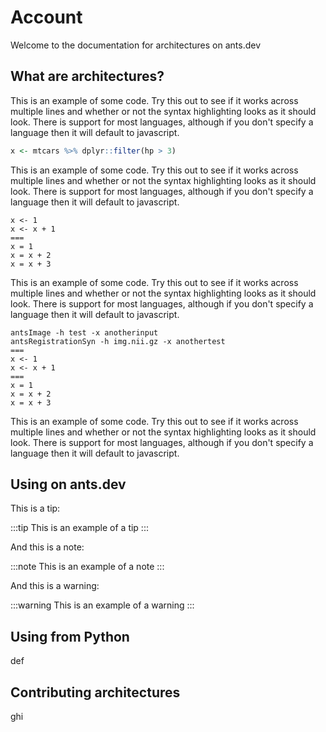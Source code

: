 # Account

Welcome to the documentation for architectures on ants.dev

## What are architectures?

This is an example of some code. Try this out to see if it works across multiple lines and whether
or not the syntax highlighting looks as it should look. There is support for most languages, although
if you don't specify a language then it will default to javascript.

```r
x <- mtcars %>% dplyr::filter(hp > 3)
```

This is an example of some code. Try this out to see if it works across multiple lines and whether
or not the syntax highlighting looks as it should look. There is support for most languages, although
if you don't specify a language then it will default to javascript.

```r|python
x <- 1
x <- x + 1
===
x = 1
x = x + 2
x = x + 3
```

This is an example of some code. Try this out to see if it works across multiple lines and whether
or not the syntax highlighting looks as it should look. There is support for most languages, although
if you don't specify a language then it will default to javascript.

```bash|r|python
antsImage -h test -x anotherinput
antsRegistrationSyn -h img.nii.gz -x anothertest
===
x <- 1
x <- x + 1
===
x = 1
x = x + 2
x = x + 3
```

This is an example of some code. Try this out to see if it works across multiple lines and whether
or not the syntax highlighting looks as it should look. There is support for most languages, although
if you don't specify a language then it will default to javascript.

## Using on ants.dev

This is a tip:

:::tip
This is an example of a tip
:::

And this is a note:

:::note
This is an example of a note
:::

And this is a warning:

:::warning
This is an example of a warning
:::

## Using from Python

def

## Contributing architectures

ghi
